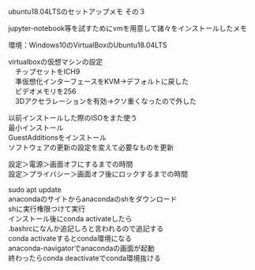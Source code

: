 ubuntu18.04LTSのセットアップメモ その３

jupyter-notebook等を試すためにvmを用意して諸々をインストールしたメモ

環境：Windows10のVirtualBoxのUbuntu18.04LTS

virtualboxの仮想マシンの設定  
　チップセットをICH9  
　準仮想化インターフェースをKVM→デフォルトに戻した  
　ビデオメモリを256  
　3Dアクセラレーションを有効→クソ重くなったので外した  

以前インストールした際のISOをまた使う  
最小インストール  
GuestAdditionsをインストール  
ソフトウェアの更新の設定を変えて必要なものを更新  

設定＞電源＞画面オフにするまでの時間  
設定＞プライバシー＞画面オフ後にロックするまでの時間  

sudo apt update  
anacondaのサイトからanacondaのshをダウンロード  
shに実行権限つけて実行  
インストール後にconda activateしたら  
.bashrcになんか追記しろと言われるので追記する  
conda activateするとconda環境になる  
anaconda-navigatorでanacondaの画面が起動  
終わったらconda deactivateでconda環境抜ける  


